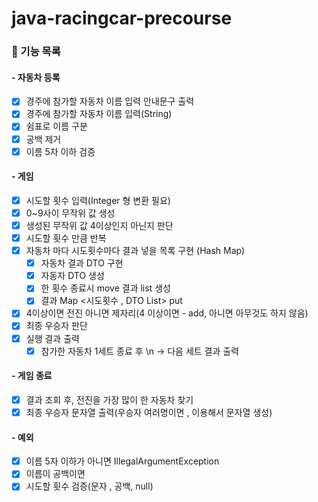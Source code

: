 # java-racingcar-precourse

### 🏁 기능 목록

#### - 자동차 등록
 - [X] 경주에 참가할 자동차 이름 입력 안내문구 출력
 - [X] 경주에 참가할 자동차 이름 입력(String)
 - [X] 쉼표로 이름 구분
 - [X] 공백 제거
 - [X] 이름 5자 이하 검증
#### - 게임
  - [x] 시도할 횟수 입력(Integer 형 변환 필요)
  - [X] 0~9사이 무작위 값 생성
  - [X] 생성된 무작위 값 4이상인지 아닌지 판단
  - [X] 시도할 횟수 만큼 반복
  - [X] 자동차 마다 시도횟수마다 결과 넣을 목록 구현 (Hash Map)
    - [X] 자동차 결과 DTO 구현
    - [X] 자동자 DTO 생성
    - [X] 한 횟수 종료시 move 결과 list 생성
    - [X] 결과 Map <시도횟수 , DTO List> put
  - [X] 4이상이면 전진 아니면 제자리(4 이상이면 - add, 아니면 아무것도 하지 않음)
  - [X] 최종 우승자 판단
  - [X] 실행 결과 출력
    - [X] 참가한 자동차 1세트 종료 후 \n -> 다음 세트 결과 출력

#### - 게임 종료
  - [X] 결과 조회 후, 전진을 가장 많이 한 자동차 찾기
  - [X] 최종 우승자 문자열 출력(우승자 여러명이면 , 이용해서 문자열 생성)
#### - 예외
  - [X] 이름 5자 이하가 아니면 IllegalArgumentException
  - [X] 이름이 공백이면
  - [X] 시도할 횟수 검증(문자 , 공백, null)